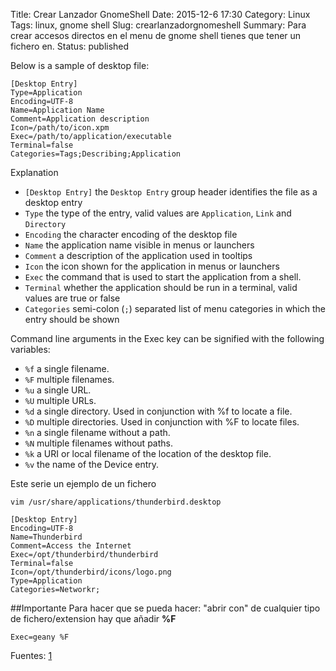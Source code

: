 ﻿Title: Crear Lanzador GnomeShell
Date: 2015-12-6 17:30
Category: Linux
Tags: linux, gnome shell
Slug: crearlanzadorgnomeshell
Summary: Para crear accesos directos en el menu de gnome shell tienes que tener un fichero en.
Status: published


Below is a sample of desktop file:
```
[Desktop Entry]
Type=Application
Encoding=UTF-8
Name=Application Name
Comment=Application description
Icon=/path/to/icon.xpm
Exec=/path/to/application/executable
Terminal=false
Categories=Tags;Describing;Application
```

Explanation

* `[Desktop Entry]` the `Desktop Entry` group header identifies the file as a desktop entry
* `Type` the type of the entry, valid values are `Application`, `Link` and `Directory`
* `Encoding` the character encoding of the desktop file
* `Name` the application name visible in menus or launchers
* `Comment` a description of the application used in tooltips
* `Icon` the icon shown for the application in menus or launchers
* `Exec` the command that is used to start the application from a shell.
* `Terminal` whether the application should be run in a terminal, valid values are true or false
* `Categories` semi-colon (`;`) separated list of menu categories in which the entry should be shown


Command line arguments in the Exec key can be signified with the following variables:

* `%f` a single filename.
* `%F` multiple filenames.
* `%u` a single URL.
* `%U` multiple URLs.
* `%d` a single directory. Used in conjunction with %f to locate a file.
* `%D` multiple directories. Used in conjunction with %F to locate files.
* `%n` a single filename without a path.
* `%N` multiple filenames without paths.
* `%k` a URI or local filename of the location of the desktop file.
* `%v` the name of the Device entry.

Este serie un ejemplo de un fichero

`vim /usr/share/applications/thunderbird.desktop`

```
[Desktop Entry]
Encoding=UTF-8
Name=Thunderbird
Comment=Access the Internet
Exec=/opt/thunderbird/thunderbird
Terminal=false
Icon=/opt/thunderbird/icons/logo.png
Type=Application
Categories=Networkr;
```


##Importante
Para hacer que se pueda hacer: "abrir con" de cualquier tipo de fichero/extension hay que añadir **%F**

`Exec=geany %F`

Fuentes: [1][1]

[1]: http://unix.stackexchange.com/questions/103213/how-can-i-add-an-application-to-the-gnome-window-manager

